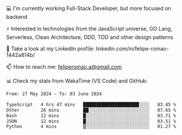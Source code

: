 💻 I'm currently working Full-Stack Developer, but more focused on backend

⚡ Interested in technologies from the JavaScript universe, GO Lang, Serverless, Clean Architecture, DDD, TDD and other design patterns

👥 Take a look at my LinkedIn profile: linkedin.com/in/felipe-romao-1442a814b/

📫 How to reach me: feliperomao.a@gmail.com

📊 Check my stats from WakaTime (VS Code) and GitHub:

<!--START_SECTION:waka-->

```txt
From: 27 May 2024 - To: 03 June 2024

TypeScript   4 hrs 47 mins   █████████████████████░░░░   83.45 %
Other        26 mins         ██░░░░░░░░░░░░░░░░░░░░░░░   07.65 %
Bash         12 mins         █░░░░░░░░░░░░░░░░░░░░░░░░   03.71 %
JSON         12 mins         █░░░░░░░░░░░░░░░░░░░░░░░░   03.51 %
Python       4 mins          ▒░░░░░░░░░░░░░░░░░░░░░░░░   01.27 %
```

<!--END_SECTION:waka-->
